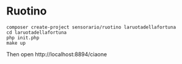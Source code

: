 # Ruotino

```
composer create-project sensorario/ruotino laruotadellafortuna
cd laruotadellafortuna
php init.php
make up
```

Then open http://localhost:8894/ciaone
